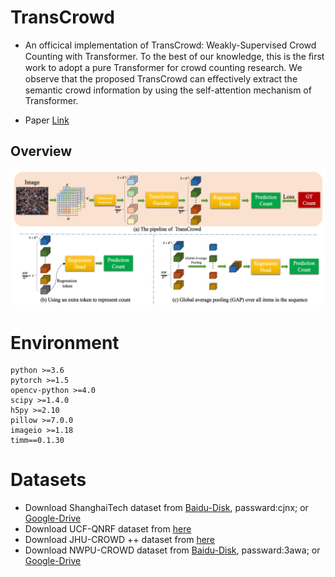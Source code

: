 
# TransCrowd
* An officical implementation of TransCrowd: Weakly-Supervised Crowd Counting with Transformer. To the best of our knowledge, this is the ﬁrst work to adopt a pure Transformer for crowd counting research. We observe that the proposed TransCrowd can eﬀectively extract the semantic crowd information by using the self-attention mechanism of Transformer.

* Paper [Link](https://arxiv.org/abs/2104.09116)
## Overview
![avatar](./image/overview.png)

# Environment

	python >=3.6 
	pytorch >=1.5
	opencv-python >=4.0
	scipy >=1.4.0
	h5py >=2.10
	pillow >=7.0.0
	imageio >=1.18
	timm==0.1.30

# Datasets

- Download ShanghaiTech dataset from [Baidu-Disk](https://pan.baidu.com/s/15WJ-Mm_B_2lY90uBZbsLwA), passward:cjnx; or [Google-Drive](https://drive.google.com/file/d/1CkYppr_IqR1s6wi53l2gKoGqm7LkJ-Lc/view?usp=sharing)
- Download UCF-QNRF dataset from [here](https://www.crcv.ucf.edu/data/ucf-qnrf/)
- Download JHU-CROWD ++ dataset from [here](http://www.crowd-counting.com/)
- Download NWPU-CROWD dataset from [Baidu-Disk](https://pan.baidu.com/s/1VhFlS5row-ATReskMn5xTw), passward:3awa; or [Google-Drive](https://drive.google.com/file/d/1drjYZW7hp6bQI39u7ffPYwt4Kno9cLu8/view?usp=sharing)

